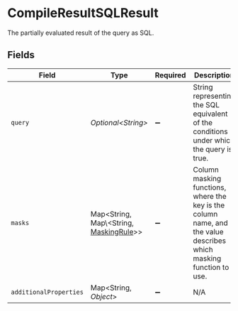 # CompileResultSQLResult

The partially evaluated result of the query as SQL.


## Fields

| Field                                                                                                              | Type                                                                                                               | Required                                                                                                           | Description                                                                                                        |
| ------------------------------------------------------------------------------------------------------------------ | ------------------------------------------------------------------------------------------------------------------ | ------------------------------------------------------------------------------------------------------------------ | ------------------------------------------------------------------------------------------------------------------ |
| `query`                                                                                                            | *Optional\<String>*                                                                                                | :heavy_minus_sign:                                                                                                 | String representing the SQL equivalent of the conditions under which the query is true.                            |
| `masks`                                                                                                            | Map\<String, Map\\<String, [MaskingRule](../../models/shared/MaskingRule.md)>>                                     | :heavy_minus_sign:                                                                                                 | Column masking functions, where the key is the column name, and the value describes which masking function to use. |
| `additionalProperties`                                                                                             | Map\<String, *Object*>                                                                                             | :heavy_minus_sign:                                                                                                 | N/A                                                                                                                |